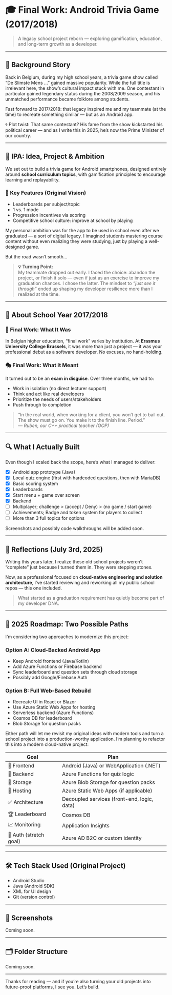 # 🎓 Final Work: Android Trivia Game (2017/2018)

> A legacy school project reborn — exploring gamification, education, and long-term growth as a developer.

---

## 📖 Background Story

Back in Belgium, during my high school years, a trivia game show called “De Slimste Mens …” gained massive popularity. While the full title is irrelevant here, the show’s cultural impact stuck with me. One contestant in particular gained legendary status during the 2008/2009 season, and his unmatched performance became folklore among students.

Fast forward to 2017/2018: that legacy inspired me and my teammate (at the time) to recreate something similar — but as an Android app.

🌀 Plot twist: That same contestant? His fame from the show kickstarted his political career — and as I write this in 2025, he’s now the Prime Minister of our country.

---

## 🧠 IPA: Idea, Project & Ambition

We set out to build a trivia game for Android smartphones, designed entirely around **school curriculum topics**, with gamification principles to encourage learning and replayability.

### 🎯 Key Features (Original Vision)
- Leaderboards per subject/topic
- 1 vs. 1 mode
- Progression incentives via scoring
- Competitive school culture: improve at school by playing

My personal ambition was for the app to be used in school even after we graduated — a sort of digital legacy. I imagined students mastering course content without even realizing they were studying, just by playing a well-designed game.

But the road wasn’t smooth…

> **💡 Turning Point:**  
> My teammate dropped out early. I faced the choice: abandon the project, or finish it solo — even if just as an exercise to improve my graduation chances. I chose the latter. The mindset to *“just see it through”* ended up shaping my developer resilience more than I realized at the time.

---

## 🏫 About School Year 2017/2018

### 📌 Final Work: What It Was
In Belgian higher education, “final work” varies by institution. At **Erasmus University College Brussels**, it was more than just a project — it was your professional debut as a software developer. No excuses, no hand-holding.

### 🎭 Final Work: What It Meant
It turned out to be an **exam in disguise**. Over three months, we had to:
- Work in isolation (no direct lecturer support)
- Think and act like real developers
- Prioritize the needs of users/stakeholders
- Push through to completion

> “In the real world, when working for a client, you won’t get to bail out.  
> The show must go on. You make it to the finish line. Period.”  
> — *Ruben, our C++ practical teacher (OOP)*

---

## 🔍 What I Actually Built

Even though I scaled back the scope, here’s what I managed to deliver:
- [x] Android app prototype (Java)
- [x] Local quiz engine (first with hardcoded questions, then with MariaDB)
- [x] Basic scoring system
- [x] Leaderboards
- [x] Start menu + game over screen
- [x] Backend
- [ ] Multiplayer; challenge > (accept / Deny) > (no game / start game)
- [ ] Achievements; Badge and token system for players to collect
- [ ] More than 3 full topics for options

Screenshots and possibly code walkthroughs will be added soon.

---

## 🔁 Reflections (July 3rd, 2025)

Writing this years later, I realize these old school projects weren’t “complete” just because I turned them in. They were stepping stones.

Now, as a professional focused on **cloud-native engineering and solution architecture**, I’ve started reviewing and reworking all my public school repos — this one included.

> What started as a graduation requirement has quietly become part of my developer DNA.

---

## 🔁 2025 Roadmap: Two Possible Paths

I'm considering two approaches to modernize this project:

### Option A: Cloud-Backed Android App
- Keep Android frontend (Java/Kotlin)
- Add Azure Functions or Firebase backend
- Sync leaderboard and question sets through cloud storage
- Possibly add Google/Firebase Auth

### Option B: Full Web-Based Rebuild
- Recreate UI in React or Blazor
- Use Azure Static Web Apps for hosting
- Serverless backend (Azure Functions)
- Cosmos DB for leaderboard
- Blob Storage for question packs

Either path will let me revisit my original ideas with modern tools and turn a school project into a production-worthy application.
I’m planning to refactor this into a modern cloud-native project:

| Goal                   | Plan                                        |
|------------------------|---------------------------------------------|
| 🎨 Frontend            | Android (Java) or WebApplication (.NET)     |
| 🧠 Backend             | Azure Functions for quiz logic              |
| 🧱 Storage             | Azure Blob Storage for question packs       |
| 📡 Hosting             | Azure Static Web Apps (if applicable)       |
| ✅ Architecture        | Decoupled services (front-end, logic, data) |
| 🏆 Leaderboard         | Cosmos DB                                   |
| 📈 Monitoring          | Application Insights                        |
| 🔐 Auth (stretch goal) | Azure AD B2C or custom identity             |

---

## 🛠️ Tech Stack Used (Original Project)
- Android Studio
- Java (Android SDK)
- XML for UI design
- Git (version control)

---

## 📸 Screenshots

Coming soon.

---

## 🗂️ Folder Structure

Coming soon.

---

Thanks for reading — and if you’re also turning your old projects into future-proof platforms, I see you. Let’s build.
